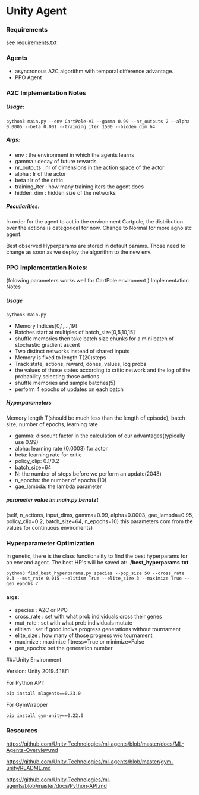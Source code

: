 # Unity Agent

### Requirements

see requirements.txt

### Agents

- asyncronous A2C algorithm with temporal difference advantage.
- PPO Agent

### A2C Implementation Notes

##### Usage:

```
python3 main.py --env CartPole-v1 --gamma 0.99 --nr_outputs 2 --alpha 0.0005 --beta 0.001 --training_iter 1500 --hidden_dim 64
```
##### Args:

- env : the environment in which the agents learns
- gamma : decay of future rewards
- nr_outputs : nr of dimensions in the action space of the actor
- alpha : lr of the actor
- beta : lr of the critic
- training_iter : how many training iters the agent does
- hidden_dim : hidden size of the networks

##### Peculiarities:

In order for the agent to act in the environment Cartpole, the distribution over the actions is categorical for now.
Change to Normal for more agnoistc agent.

Best observed Hyperparams are stored in default params. Those need to change as soon as we deploy the algorithm to the
new env.


### PPO Implementation Notes:
(folowing parameters works well for CartPole enviroment )
Implementation Notes

##### Usage

```
python3 main.py
```
- Memory Indices[0,1,...,19]
- Batches start at multiples of batch_size[0,5,10,15]
- shuffle memories then take batch size chunks for a mini batch of stochastic gradient ascent
- Two distinct networks instead of shared inputs
- Memory is fixed to length T(20)steps
- Track state, actions, reward, dones, values, log probs
 - the values of those states according to critic network and the log of the probability selecting those actions
 - shuffle memories and sample batches(5)
 - perform 4 epochs of updates on each batch

  ##### Hyperparameters

  Memory length T(should be much less than the length of episode), batch size, number of epochs, learning rate

  - gamma: discount factor in the calculation of our advantages(typically use 0.99)
  - alpha: learning rate (0.0003) for actor
  - beta: learning rate for critic
  - policy_clip: 0.1/0.2
  - batch_size=64
  - N: the number of steps before we perform an update(2048)
  - n_epochs: the number of epochs (10)
  - gae_lambda: the lambda parameter

##### parameter value im main.py benutzt

  (self, n_actions, input_dims, gamma=0.99, alpha=0.0003, gae_lambda=0.95, policy_clip=0.2, batch_size=64, n_epochs=10)
  this parameters com from the values for continuous enviroments)


### Hyperparameter Optimization

In genetic, there is the class functionality to find the best hyperparams for an env and agent.
The best HP's will be saved at: **./best_hyperparams.txt**

```
python3 find_best_hyperparams.py species --pop_size 50 --cross_rate 0.3 --mut_rate 0.015 --elitism True --elite_size 3 --maximize True --gen_epochs 7
```

#### args:

- species : A2C or PPO
- cross_rate : set with what prob individuals cross their genes
- mut_rate : set with what prob individuals mutate
- elitism : set if good indivs progress generations without tournament
- elite_size : how many of those progress w/o tournament
- maximize : maximize fitness=True or minimize=False
- gen_epochs: set the generation number


###Unity Environment

Version: Unity 2019.4.18f1

For Python API:

```
pip install mlagents==0.23.0
```

For GymWrapper

```
pip install gym-unity==0.22.0
```



### Resources

https://github.com/Unity-Technologies/ml-agents/blob/master/docs/ML-Agents-Overview.md

https://github.com/Unity-Technologies/ml-agents/blob/master/gym-unity/README.md

https://github.com/Unity-Technologies/ml-agents/blob/master/docs/Python-API.md